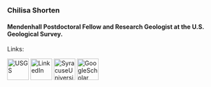 ### Chilisa Shorten
#### Mendenhall Postdoctoral Fellow and Research Geologist at the U.S. Geological Survey. 





Links:
<p align="left">
  <a href="https://www.usgs.gov/staff-profiles/chilisa-shorten"><img height="50" width="50" src="https://i.pinimg.com/originals/c8/fa/38/c8fa386d5ae3aa2952a5f8cc1a41683d.jpg" alt="USGS"/></a> 
  <a href="https://www.linkedin.com/in/chilisa-shorten/"><img height="50" width="50" src="https://img.icons8.com/color/96/000000/linkedin.png" alt="LinkedIn"/></a>
  <a href="https://surface.syr.edu/etd/936/"><img height="50" width="50" src="https://cuse.com/images/logos/site/site.png?width=48" alt="SyracuseUniversity"/></a>
  <a href="https://scholar.google.com/citations?user=L_F1ufwAAAAJ&hl=en"><img height="50" width="50" src="https://upload.wikimedia.org/wikipedia/commons/thumb/c/c7/Google_Scholar_logo.svg/1024px-Google_Scholar_logo.svg.png" alt="GoogleScholar"/></a>
